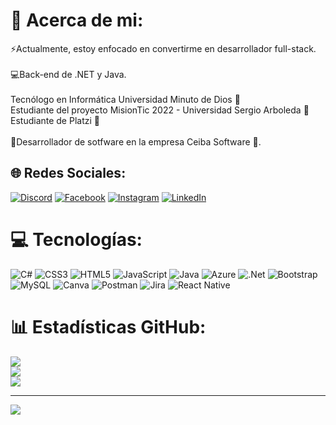 # 💫 Acerca de mi:
⚡Actualmente, estoy enfocado en convertirme en desarrollador full-stack.<br><br>💻Back-end de .NET y Java.<br><br>Tecnólogo en Informática  Universidad Minuto de Dios 💙<br>Estudiante del proyecto MisionTic 2022 - Universidad Sergio Arboleda 💛<br>Estudiante de Platzi 💚<br><br>🔭Desarrollador de sotfware en la empresa Ceiba Software 💚.<br>


## 🌐 Redes Sociales:
[![Discord](https://img.shields.io/badge/Discord-%237289DA.svg?logo=discord&logoColor=white)](https://discord.gg/Carlos.Gomez.99#6743) [![Facebook](https://img.shields.io/badge/Facebook-%231877F2.svg?logo=Facebook&logoColor=white)](https://facebook.com/cgomezsarm) [![Instagram](https://img.shields.io/badge/Instagram-%23E4405F.svg?logo=Instagram&logoColor=white)](https://instagram.com/carlos_gomez99_) [![LinkedIn](https://img.shields.io/badge/LinkedIn-%230077B5.svg?logo=linkedin&logoColor=white)](https://linkedin.com/in/cgomezsarm99) 

# 💻 Tecnologías:
![C#](https://img.shields.io/badge/c%23-%23239120.svg?style=for-the-badge&logo=c-sharp&logoColor=white) ![CSS3](https://img.shields.io/badge/css3-%231572B6.svg?style=for-the-badge&logo=css3&logoColor=white) ![HTML5](https://img.shields.io/badge/html5-%23E34F26.svg?style=for-the-badge&logo=html5&logoColor=white) ![JavaScript](https://img.shields.io/badge/javascript-%23323330.svg?style=for-the-badge&logo=javascript&logoColor=%23F7DF1E) ![Java](https://img.shields.io/badge/java-%23ED8B00.svg?style=for-the-badge&logo=java&logoColor=white) ![Azure](https://img.shields.io/badge/azure-%230072C6.svg?style=for-the-badge&logo=azure-devops&logoColor=white) ![.Net](https://img.shields.io/badge/.NET-5C2D91?style=for-the-badge&logo=.net&logoColor=white) ![Bootstrap](https://img.shields.io/badge/bootstrap-%23563D7C.svg?style=for-the-badge&logo=bootstrap&logoColor=white) ![MySQL](https://img.shields.io/badge/mysql-%2300f.svg?style=for-the-badge&logo=mysql&logoColor=white) ![Canva](https://img.shields.io/badge/Canva-%2300C4CC.svg?style=for-the-badge&logo=Canva&logoColor=white) ![Postman](https://img.shields.io/badge/Postman-FF6C37?style=for-the-badge&logo=postman&logoColor=white) ![Jira](https://img.shields.io/badge/jira-%230A0FFF.svg?style=for-the-badge&logo=jira&logoColor=white) ![React Native](https://img.shields.io/badge/react_native-%2320232a.svg?style=for-the-badge&logo=react&logoColor=%2361DAFB)
# 📊 Estadísticas GitHub:
![](https://github-readme-stats.vercel.app/api?username=CarlosGomez-99&theme=react&hide_border=false&include_all_commits=true&count_private=false)<br/>
![](https://github-readme-streak-stats.herokuapp.com/?user=CarlosGomez-99&theme=react&hide_border=false)<br/>
![](https://github-readme-stats.vercel.app/api/top-langs/?username=CarlosGomez-99&theme=react&hide_border=false&include_all_commits=true&count_private=false&layout=compact)

---
[![](https://visitcount.itsvg.in/api?id=CarlosGomez-99&icon=0&color=12)](https://visitcount.itsvg.in)

<!-- Proudly created with GPRM ( https://gprm.itsvg.in ) -->
